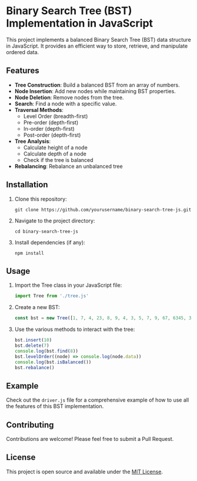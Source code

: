 # Binary Search Tree (BST) Implementation in JavaScript

This project implements a balanced Binary Search Tree (BST) data structure in JavaScript. It provides an efficient way to store, retrieve, and manipulate ordered data.

## Features

- **Tree Construction**: Build a balanced BST from an array of numbers.
- **Node Insertion**: Add new nodes while maintaining BST properties.
- **Node Deletion**: Remove nodes from the tree.
- **Search**: Find a node with a specific value.
- **Traversal Methods**:
  - Level Order (breadth-first)
  - Pre-order (depth-first)
  - In-order (depth-first)
  - Post-order (depth-first)
- **Tree Analysis**:
  - Calculate height of a node
  - Calculate depth of a node
  - Check if the tree is balanced
- **Rebalancing**: Rebalance an unbalanced tree

## Installation

1. Clone this repository:
   ```
   git clone https://github.com/yourusername/binary-search-tree-js.git
   ```
2. Navigate to the project directory:
   ```
   cd binary-search-tree-js
   ```
3. Install dependencies (if any):
   ```
   npm install
   ```

## Usage

1. Import the Tree class in your JavaScript file:

   ```javascript
   import Tree from './tree.js'
   ```

2. Create a new BST:

   ```javascript
   const bst = new Tree([1, 7, 4, 23, 8, 9, 4, 3, 5, 7, 9, 67, 6345, 324])
   ```

3. Use the various methods to interact with the tree:
   ```javascript
   bst.insert(10)
   bst.delete(7)
   console.log(bst.find(8))
   bst.levelOrder((node) => console.log(node.data))
   console.log(bst.isBalanced())
   bst.rebalance()
   ```

## Example

Check out the `driver.js` file for a comprehensive example of how to use all the features of this BST implementation.

## Contributing

Contributions are welcome! Please feel free to submit a Pull Request.

## License

This project is open source and available under the [MIT License](LICENSE).
